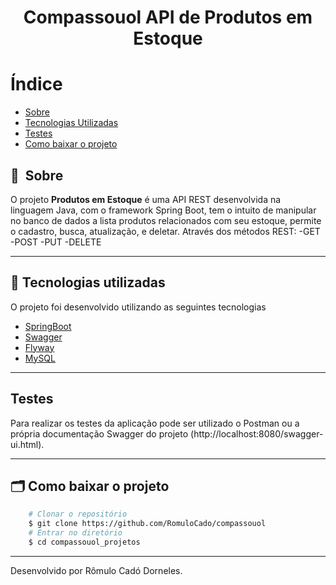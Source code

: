 <h1 align="center"> Compassouol API de Produtos em Estoque<h1>

# Índice

- [Sobre](#-sobre)
- [Tecnologias Utilizadas](#-tecnologias-utilizadas)
- [Testes](https://github.com/RomuloCado/compassouol/blob/master/README.md#testes)
- [Como baixar o projeto](#-como-baixar-o-projeto)

## 🔖&nbsp; Sobre

O projeto **Produtos em Estoque** é uma API REST desenvolvida na linguagem Java, com o framework Spring Boot, tem o intuito de manipular no banco de dados a lista produtos 
relacionados com seu estoque, permite o cadastro, busca, atualização, e deletar.
Através dos métodos REST:
-GET
-POST
-PUT
-DELETE

---

## 🚀 Tecnologias utilizadas

O projeto foi desenvolvido utilizando as seguintes tecnologias

- [SpringBoot](https://spring.io/projects/spring-boot)
- [Swagger](http://springfox.github.io/springfox/)
- [Flyway](https://flywaydb.org/documentation/usage/api/#download)
- [MySQL](https://www.mysql.com)

---

## Testes

Para realizar os testes da aplicação pode ser utilizado o Postman ou a própria documentação Swagger do projeto (http://localhost:8080/swagger-ui.html).

---

## 🗂 Como baixar o projeto

```bash
    # Clonar o repositório
    $ git clone https://github.com/RomuloCado/compassouol
    # Entrar no diretório
    $ cd compassouol_projetos
```

---

Desenvolvido por Rômulo Cadó Dorneles.

